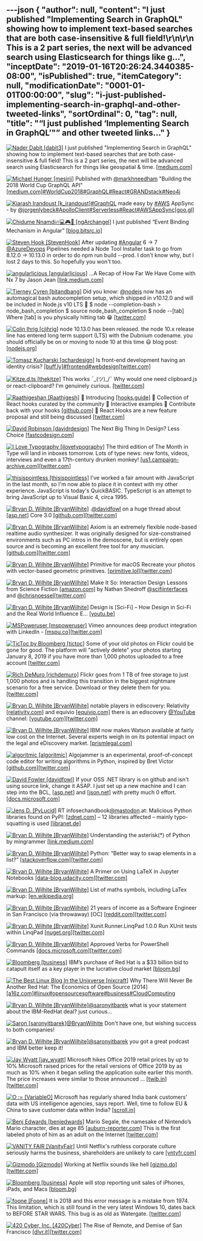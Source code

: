---json
{
  "author": null,
  "content": "I just published \"Implementing Search in GraphQL\" showing how to implement text-based searches that are both case-insensitive &amp; full field!\r\n\r\n            This is a 2 part series, the next will be advanced search using Elasticsearch for things like g...",
  "inceptDate": "2019-01-16T20:26:24.3440385-08:00",
  "isPublished": true,
  "itemCategory": null,
  "modificationDate": "0001-01-01T00:00:00",
  "slug": "i-just-published-implementing-search-in-graphql-and-other-tweeted-links",
  "sortOrdinal": 0,
  "tag": null,
  "title": "“I just published ‘Implementing Search in GraphQL’\"” and other tweeted links…"
}
---

[<img alt="Nader Dabit [dabit3]" src="https://songhay.blob.core.windows.net:443/shared-social-twitter/dabit3.jpg">](https://t.co/Ql8p54Q917) I just published "Implementing Search in GraphQL" showing how to implement text-based searches that are both case-insensitive &amp; full field! This is a 2 part series, the next will be advanced search using Elasticsearch for things like geospatial &amp; time. [[medium.com]](https://medium.com/open-graphql/implementing-search-in-graphql-11d5f71f179)

[<img alt="Michael Hunger [mesirii]" src="https://songhay.blob.core.windows.net:443/shared-social-twitter/mesirii.jpg">](https://t.co/6uVVxrQWmR) Published with [@markhneedham](http://twitter.com/@markhneedham) "Building the 2018 World Cup GraphQL API" [[medium.com]](https://medium.com/@mesirii/building-the-2018-world-cup-graphql-api-fab40ccecb9e)[#WorldCup2018](http://twitter.com/search?q='%23WorldCup2018)[#GraphQL](http://twitter.com/search?q='%23GraphQL)[#React](http://twitter.com/search?q='%23React)[#GRANDstack](http://twitter.com/search?q='%23GRANDstack)[#Neo4j](http://twitter.com/search?q='%23Neo4j)

[<img alt="Kiarash Irandoust [k_irandoust]" src="https://songhay.blob.core.windows.net:443/shared-social-twitter/k_irandoust.jpg">](https://t.co/vfxtlIcJat)[#GraphQL](http://twitter.com/search?q='%23GraphQL) made easy by [#AWS](http://twitter.com/search?q='%23AWS) AppSync - by [@jorgenlybeck](http://twitter.com/@jorgenlybeck)[#ApolloClient](http://twitter.com/search?q='%23ApolloClient)[#Serverless](http://twitter.com/search?q='%23Serverless)[#React](http://twitter.com/search?q='%23React)[#AWSAppSync](http://twitter.com/search?q='%23AWSAppSync)[[goo.gl]](https://goo.gl/jP75ng)

[<img alt="Chidume Nnamdi🔥💻🎮🎵 [ngArchangel]" src="https://songhay.blob.core.windows.net:443/shared-social-twitter/ngArchangel.jpg">](https://t.co/lHXHFXJI7p) I just published “Event Binding Mechanism in Angular” [[blog.bitsrc.io]](https://blog.bitsrc.io/event-binding-mechanism-in-angular-b38f0e46d2ed)

[<img alt="Steven Hook [StevenHook]" src="https://songhay.blob.core.windows.net:443/shared-social-twitter/StevenHook.jpg">](http://t.co/GK61I7fC0n) After updating [#Angular](http://twitter.com/search?q='%23Angular) 6 -&gt; 7 [@AzureDevops](http://twitter.com/@AzureDevops) Pipelines needed a Node Tool Installer task to go from 8.12.0 -&gt; 10.13.0 in order to do npm run build --prod. I don't know why, but I lost 2 days to this. So hopefully you won't too. 

[<img alt="angularlicious [angularlicious]" src="https://songhay.blob.core.windows.net:443/shared-social-twitter/angularlicious.jpg">](https://t.co/Glw0phYraY) ...A Recap of How Far We Have Come with Nx 7 by Jason Jean [[link.medium.com]](https://link.medium.com/28FzvGpSsR)

[<img alt="Tierney Cyren [bitandbang]" src="https://songhay.blob.core.windows.net:443/shared-social-twitter/bitandbang.jpg">](https://t.co/Qr6YgoX8G1) Did you know: [@nodejs](http://twitter.com/@nodejs) now has an automagical bash autocompletion setup, which shipped in v10.12.0 and will be included in Node.js v10 LTS 🎉 $ node --completion-bash &gt; node_bash_completion $ source node_bash_completion $ node --[tab] Where [tab] is you physically hitting tab 😁 [[twitter.com]](https://twitter.com/bitandbang/status/1056909659901190144/photo/1)

[<img alt="Colin Ihrig [cjihrig]" src="https://songhay.blob.core.windows.net:443/shared-social-twitter/cjihrig.png">](https://twitter.com/cjihrig) node 10.13.0 has been released. the node 10.x release line has entered long term support (LTS) with the Dubnium codename. you should officially be on or moving to node 10 at this time 😃 blog post: [[nodejs.org]](https://nodejs.org/en/blog/release/v10.13.0/)

[<img alt="Tomasz Kucharski [qchardesign]" src="https://songhay.blob.core.windows.net:443/shared-social-twitter/qchardesign.jpg">](https://t.co/3REvC7vzgF) Is front-end development having an identity crisis? [[buff.ly]](https://buff.ly/2wZYqFy)[#frontend](http://twitter.com/search?q='%23frontend)[#webdesign](http://twitter.com/search?q='%23webdesign)[[twitter.com]](https://twitter.com/qchardesign/status/1057936549076180992/photo/1)

[<img alt="Kitze.d.ts [thekitze]" src="https://songhay.blob.core.windows.net:443/shared-social-twitter/thekitze.jpg">](https://t.co/GM3muDOhfK) This works ¯\_(ツ)_/¯ Why would one need clipboard.js or react-clipboard? I'm genuinely curious. [[twitter.com]](https://twitter.com/thekitze/status/1057656658502053889/photo/1)

[<img alt="Raathigeshan [Raathigesh]" src="https://songhay.blob.core.windows.net:443/shared-social-twitter/Raathigesh.jpg">](https://t.co/W1gRGN8aLQ) 🎉 Introducing [[hooks.guide]](http://hooks.guide) 🎈 Collection of React hooks curated by the community 🍭 Interactive examples 🥂 Contribute back with your hooks [[github.com]](https://github.com/Raathigesh/hooks.guide) 🚨 React Hooks are a new feature proposal and still being discussed [[twitter.com]](https://twitter.com/Raathigesh/status/1058094552848814080/photo/1)

[<img alt="David Robinson [davidrdesign]" src="https://songhay.blob.core.windows.net:443/shared-social-twitter/davidrdesign.jpg">](https://t.co/VyzR8yar8N) The Next Big Thing In Design? Less Choice [[fastcodesign.com]](https://www.fastcodesign.com/3045039/the-next-big-thing-in-design-fewer-choices)

[<img alt="I Love Typography [ilovetypography]" src="https://songhay.blob.core.windows.net:443/shared-social-twitter/ilovetypography.jpg">](http://t.co/YzqDDXmnUc) The third edition of The Month in Type will land in inboxes tomorrow. Lots of type news: new fonts, videos, interviews and even a 17th-century drunken monkey! [[us1.campaign-archive.com]](https://us1.campaign-archive.com/home/?u=76fd436d0e6221fb1c9efafc9&id=cc7765d7d4)[[twitter.com]](https://twitter.com/ilovetypography/status/1057286830654021632/photo/1)

[<img alt="thisispointless [thisispointless]" src="https://songhay.blob.core.windows.net:443/shared-social-twitter/thisispointless.jpg">](https://twitter.com/thisispointless) I've worked a fair amount with JavaScript in the last month, so I'm now able to place it in context with my other experience. JavaScript is today's QuickBASIC. TypeScript is an attempt to bring JavaScript up to Visual Basic 4, circa 1995. 

[<img alt="Bryan D. Wilhite [BryanWilhite]" src="https://songhay.blob.core.windows.net:443/shared-social-twitter/BryanWilhite.jpeg">](http://t.co/UNdqV0Z1zz) .[@davidfowl](http://twitter.com/@davidfowl) on a huge thread about [[asp.net]](http://ASP.NET) Core 3.0 [[github.com]](https://github.com/aspnet/AspNetCore/issues/3753#issuecomment-435280162)[[twitter.com]](https://twitter.com/BryanWilhite/status/1058467164221399040/photo/1)

[<img alt="Bryan D. Wilhite [BryanWilhite]" src="https://songhay.blob.core.windows.net:443/shared-social-twitter/BryanWilhite.jpeg">](http://t.co/UNdqV0Z1zz) Axiom is an extremely flexible node-based realtime audio synthesizer. It was originally designed for size-constrained environments such as PC intros in the demoscene, but is entirely open source and is becoming an excellent free tool for any musician. [[github.com]](https://github.com/monadgroup/axiom)[[twitter.com]](https://twitter.com/BryanWilhite/status/1058465339418132480/photo/1)

[<img alt="Bryan D. Wilhite [BryanWilhite]" src="https://songhay.blob.core.windows.net:443/shared-social-twitter/BryanWilhite.jpeg">](http://t.co/UNdqV0Z1zz) Primitive for macOS Recreate your photos with vector-based geometric primitives. [[primitive.lol]](http://primitive.lol)[[twitter.com]](https://twitter.com/BryanWilhite/status/1058462539959296000/photo/1)

[<img alt="Bryan D. Wilhite [BryanWilhite]" src="https://songhay.blob.core.windows.net:443/shared-social-twitter/BryanWilhite.jpeg">](http://t.co/UNdqV0Z1zz) Make It So: Interaction Design Lessons from Science Fiction [[amazon.com]](https://www.amazon.com/Make-So-Interaction-Lessons-Science-ebook/dp/B009EGPJCU?SubscriptionId=1SW6D7X6ZXXR92KVX0G2&tag=thekintespacec00&linkCode=xm2&camp=2025&creative=165953&creativeASIN=B009EGPJCU) by Nathan Shedroff [@scifiinterfaces](http://twitter.com/@scifiinterfaces) and [@chrisnoessel](http://twitter.com/@chrisnoessel)[[twitter.com]](https://twitter.com/BryanWilhite/status/1058935471294672896/photo/1)

[<img alt="Bryan D. Wilhite [BryanWilhite]" src="https://songhay.blob.core.windows.net:443/shared-social-twitter/BryanWilhite.jpeg">](http://t.co/UNdqV0Z1zz) Design is [Sci-Fi] – How Design in Sci-Fi and the Real World Influence E... [[youtu.be]](https://youtu.be/YPAd2SCnsRQ)

[<img alt="MSPoweruser [mspoweruser]" src="https://songhay.blob.core.windows.net:443/shared-social-twitter/mspoweruser.jpg">](https://t.co/vzkkqg4IwR) Vimeo announces deep product integration with LinkedIn - [[mspu.co]](https://mspu.co/2OYyO76)[[twitter.com]](https://twitter.com/mspoweruser/status/1056931101913083905/photo/1)

[<img alt="TicToc by Bloomberg [tictoc]" src="https://songhay.blob.core.windows.net:443/shared-social-twitter/tictoc.jpg">](https://t.co/O0sSpXABY4) Some of your old photos on Flickr could be gone for good. The platform will "actively delete" your photos starting January 8, 2019 if you have more than 1,000 photos uploaded to a free account [[twitter.com]](https://twitter.com/tictoc/status/1058182171482091526/photo/1)

[<img alt="Rich DeMuro [richdemuro]" src="https://songhay.blob.core.windows.net:443/shared-social-twitter/richdemuro.jpg">](https://t.co/5culTI6kMM) Flickr goes from 1 TB of free storage to just 1,000 photos and is handling this transition in the biggest nightmare scenario for a free service. Download or they delete them for you. [[twitter.com]](https://twitter.com/richdemuro/status/1058064996817526784/photo/1)

[<img alt="Bryan D. Wilhite [BryanWilhite]" src="https://songhay.blob.core.windows.net:443/shared-social-twitter/BryanWilhite.jpeg">](http://t.co/UNdqV0Z1zz) notable players in ediscovery: Relativity [[relativity.com]](https://www.relativity.com/ediscovery-software/) and equivio [[equivio.com]](http://www.equivio.com/products.php) there is an ediscovery [@YouTube](http://twitter.com/@YouTube) channel: [[youtube.com]](https://www.youtube.com/channel/UCFJbJglx-or89yg9RanFTQg/videos)[[twitter.com]](https://twitter.com/BryanWilhite/status/1058449716881457152/photo/1)

[<img alt="Bryan D. Wilhite [BryanWilhite]" src="https://songhay.blob.core.windows.net:443/shared-social-twitter/BryanWilhite.jpeg">](http://t.co/UNdqV0Z1zz) IBM now makes Watson available at fairly low cost on the Internet. Several experts weigh in on its potential impact on the legal and eDiscovery market. [[prismlegal.com]](https://prismlegal.com/impact-ibms-watson-ediscovery/)

[<img alt="algoritmic [algoritmic]" src="https://songhay.blob.core.windows.net:443/shared-social-twitter/algoritmic.png">](https://twitter.com/algoritmic) Algojammer is an experimental, proof-of-concept code editor for writing algorithms in Python, inspired by Bret Victor [[github.com]](https://github.com/ChrisKnott/Algojammer)[[twitter.com]](https://twitter.com/algoritmic/status/1056821205729198081/photo/1)

[<img alt="David Fowler [davidfowl]" src="https://songhay.blob.core.windows.net:443/shared-social-twitter/davidfowl.jpeg">](https://t.co/XKK4NcxDZ3) If your OSS .NET library is on github and isn't using source link, change it ASAP. I just set up a new machine and I can step into the BCL, [[asp.net]](http://ASP.NET) and [[json.net]](http://JSON.NET) with pretty much 0 effort. [[docs.microsoft.com]](https://docs.microsoft.com/en-us/dotnet/standard/library-guidance/sourcelink)

[<img alt="Jens D. [PyLucid]" src="https://songhay.blob.core.windows.net:443/shared-social-twitter/PyLucid.png">](http://t.co/wqdFaUVQdB) RT infosechandbook[@mastodon](http://twitter.com/@mastodon).at: Malicious Python libraries found on PyPI: [[zdnet.com]](https://www.zdnet.com/article/twelve-malicious-python-libraries-found-and-removed-from-pypi/) – 12 libraries affected – mainly typo-squatting is used [[libranet.de]](https://libranet.de/display/0b6b25a8-205b-d60d-fc0c-f70784046330)

[<img alt="Bryan D. Wilhite [BryanWilhite]" src="https://songhay.blob.core.windows.net:443/shared-social-twitter/BryanWilhite.jpeg">](http://t.co/UNdqV0Z1zz) Understanding the asterisk(*) of Python by mingrammer [[link.medium.com]](https://link.medium.com/mkkYgA5LtR)

[<img alt="Bryan D. Wilhite [BryanWilhite]" src="https://songhay.blob.core.windows.net:443/shared-social-twitter/BryanWilhite.jpeg">](http://t.co/UNdqV0Z1zz) Python: “Better way to swap elements in a list?” [[stackoverflow.com]](https://stackoverflow.com/a/39167545/22944)[[twitter.com]](https://twitter.com/BryanWilhite/status/1058176786310225920/photo/1)

[<img alt="Bryan D. Wilhite [BryanWilhite]" src="https://songhay.blob.core.windows.net:443/shared-social-twitter/BryanWilhite.jpeg">](http://t.co/UNdqV0Z1zz) A Primer on Using LaTeX in Jupyter Notebooks [[data-blog.udacity.com]](http://data-blog.udacity.com/posts/2016/10/latex-primer/)[[twitter.com]](https://twitter.com/BryanWilhite/status/1057405909306028032/photo/1)

[<img alt="Bryan D. Wilhite [BryanWilhite]" src="https://songhay.blob.core.windows.net:443/shared-social-twitter/BryanWilhite.jpeg">](http://t.co/UNdqV0Z1zz) List of maths symbols, including LaTex markup: [[en.wikipedia.org]](https://en.wikipedia.org/wiki/List_of_mathematical_symbols)

[<img alt="Bryan D. Wilhite [BryanWilhite]" src="https://songhay.blob.core.windows.net:443/shared-social-twitter/BryanWilhite.jpeg">](http://t.co/UNdqV0Z1zz) 21 years of income as a Software Engineer in San Francisco (via throwaway) [OC] [[reddit.com]](https://www.reddit.com/r/dataisbeautiful/comments/7zsfhz/21_years_of_income_as_a_software_engineer_in_san/)[[twitter.com]](https://twitter.com/BryanWilhite/status/1058523741712347137/photo/1)

[<img alt="Bryan D. Wilhite [BryanWilhite]" src="https://songhay.blob.core.windows.net:443/shared-social-twitter/BryanWilhite.jpeg">](http://t.co/UNdqV0Z1zz) Xunit.Runner.LinqPad 1.0.0 Run XUnit tests within LinqPad [[nuget.org]](https://www.nuget.org/packages/Xunit.Runner.LinqPad/)[[twitter.com]](https://twitter.com/BryanWilhite/status/1058524732377595904/photo/1)

[<img alt="Bryan D. Wilhite [BryanWilhite]" src="https://songhay.blob.core.windows.net:443/shared-social-twitter/BryanWilhite.jpeg">](http://t.co/UNdqV0Z1zz) Approved Verbs for PowerShell Commands [[docs.microsoft.com]](https://docs.microsoft.com/en-us/powershell/developer/cmdlet/approved-verbs-for-windows-powershell-commands)[[twitter.com]](https://twitter.com/BryanWilhite/status/1058609305144807424/photo/1)

[<img alt="Bloomberg [business]" src="https://songhay.blob.core.windows.net:443/shared-social-twitter/business.jpg">](http://t.co/YFISwy1upH) IBM’s purchase of Red Hat is a $33 billion bid to catapult itself as a key player in the lucrative cloud market [[bloom.bg]](https://bloom.bg/2DdnhdU)

[<img alt="The Best Linux Blog In the Unixverse [nixcraft]" src="https://songhay.blob.core.windows.net:443/shared-social-twitter/nixcraft.jpg">](https://t.co/dwH1Fatmvu) Why There Will Never Be Another Red Hat: The Economics of Open Source [2014] [[a16z.com]](https://a16z.com/2014/02/14/why-there-will-never-be-another-redhat-the-economics-of-open-source/)[#linux](http://twitter.com/search?q='%23linux)[#opensourcesoftware](http://twitter.com/search?q='%23opensourcesoftware)[#business](http://twitter.com/search?q='%23business)[#CloudComputing](http://twitter.com/search?q='%23CloudComputing)

[<img alt="Bryan D. Wilhite [BryanWilhite]" src="https://songhay.blob.core.windows.net:443/shared-social-twitter/BryanWilhite.jpeg">](http://t.co/UNdqV0Z1zz)[@saronyitbarek](http://twitter.com/@saronyitbarek) what is your statement about the IBM-RedHat deal? just curious... 

[<img alt="Saron [saronyitbarek]" src="https://songhay.blob.core.windows.net:443/shared-social-twitter/saronyitbarek.jpg">](https://t.co/7HfM0tu5iy)[@BryanWilhite](http://twitter.com/@BryanWilhite) Don't have one, but wishing success to both companies! 

[<img alt="Bryan D. Wilhite [BryanWilhite]" src="https://songhay.blob.core.windows.net:443/shared-social-twitter/BryanWilhite.jpeg">](http://t.co/UNdqV0Z1zz)[@saronyitbarek](http://twitter.com/@saronyitbarek) you got a great podcast and IBM better keep it! 

[<img alt="Jay Wyatt [jay_wyatt]" src="https://songhay.blob.core.windows.net:443/shared-social-twitter/jay_wyatt.jpg">](https://t.co/0TZrDBpha2) Microsoft hikes Office 2019 retail prices by up to 10% Microsoft raised prices for the retail versions of Office 2019 by as much as 10% when it began selling the application suite earlier this month. The price increases were similar to those announced ... [[twib.in]](http://twib.in/l/kg4xx7xyRRMz)[[twitter.com]](https://twitter.com/jay_wyatt/status/1056881859194425344/photo/1)

[<img alt="O := [VariableO]" src="https://songhay.blob.core.windows.net:443/shared-social-twitter/VariableO.png">](https://twitter.com/VariableO) Microsoft has regularly shared India bank customers’ data with US intelligence agencies, says report. Well, time to follow EU &amp; China to save customer data within India? [[scroll.in]](https://scroll.in/latest/900224/microsoft-regularly-shared-data-of-india-bank-customers-with-us-intelligence-agencies-dna)

[<img alt="Benj Edwards [benjedwards]" src="https://songhay.blob.core.windows.net:443/shared-social-twitter/benjedwards.jpg">](https://t.co/8wuurupJRV) Mario Segale, the namesake of Nintendo’s Mario character, dies at age 85 [[auburn-reporter.com]](http://www.auburn-reporter.com/news/mario-the-visionary/) This is the first labeled photo of him as an adult on the Internet [[twitter.com]](https://twitter.com/benjedwards/status/1057970013171277824/photo/1)

[<img alt="VANITY FAIR [VanityFair]" src="https://songhay.blob.core.windows.net:443/shared-social-twitter/VanityFair.jpg">](http://t.co/THwtnNR9Wy) Until Netflix's ruthless corporate culture seriously harms the business, shareholders are unlikely to care [[vntyfr.com]](http://vntyfr.com/MCQJQz0)

[<img alt="Gizmodo [Gizmodo]" src="https://songhay.blob.core.windows.net:443/shared-social-twitter/Gizmodo.png">](http://t.co/TKRR4S1jOT) Working at Netflix sounds like hell [[gizmo.do]](http://gizmo.do/ziJ4Wep)[[twitter.com]](https://twitter.com/Gizmodo/status/1056686825912365056/photo/1)

[<img alt="Bloomberg [business]" src="https://songhay.blob.core.windows.net:443/shared-social-twitter/business.jpg">](http://t.co/YFISwy1upH) Apple will stop reporting unit sales of iPhones, iPads, and Macs [[bloom.bg]](https://bloom.bg/2Qhhcjk)

[<img alt="foone [Foone]" src="https://songhay.blob.core.windows.net:443/shared-social-twitter/Foone.jpg">](https://t.co/17qsACfDo4) It is 2018 and this error message is a mistake from 1974. This limitation, which is still found in the very latest Windows 10, dates back to BEFORE STAR WARS. This bug is as old as Watergate. [[twitter.com]](https://twitter.com/Foone/status/1058676834940776450/photo/1)

[<img alt="420 Cyber, Inc. [420Cyber]" src="https://songhay.blob.core.windows.net:443/shared-social-twitter/420Cyber.jpg">](https://t.co/ClHLX4W8D8) The Rise of Remote, and Demise of San Francisco [[dlvr.it]](http://dlvr.it/QqNnCl)[[twitter.com]](https://twitter.com/420Cyber/status/1058844781369942016/photo/1)
